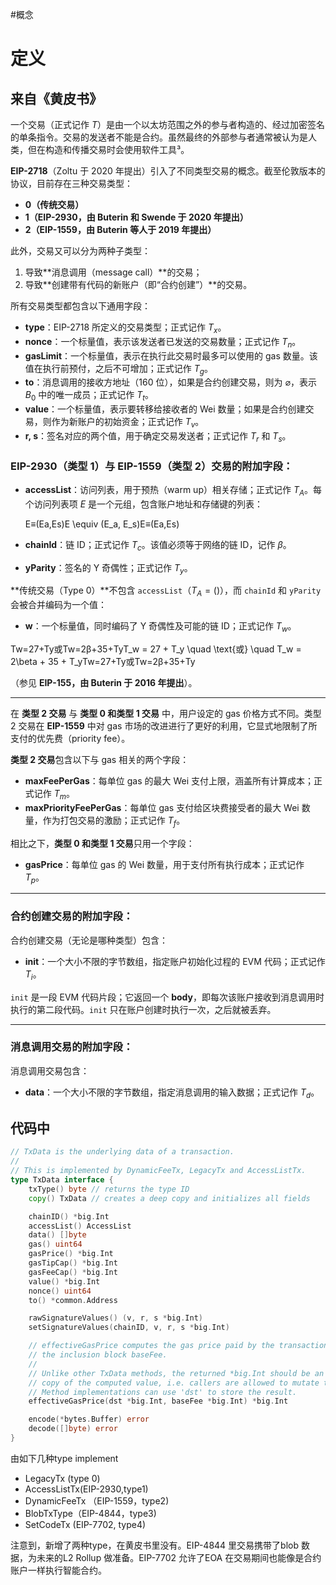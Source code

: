 #概念 

# 定义

## 来自《黄皮书》

一个交易（正式记作 $T$）是由一个以太坊范围之外的参与者构造的、经过加密签名的单条指令。交易的发送者不能是合约。虽然最终的外部参与者通常被认为是人类，但在构造和传播交易时会使用软件工具³。

**EIP-2718**（Zoltu 于 2020 年提出）引入了不同类型交易的概念。截至伦敦版本的协议，目前存在三种交易类型：

- **0（传统交易）**
- **1（EIP-2930，由 Buterin 和 Swende 于 2020 年提出）**
- **2（EIP-1559，由 Buterin 等人于 2019 年提出）**

此外，交易又可以分为两种子类型：

1. 导致**消息调用（message call）**的交易；
2. 导致**创建带有代码的新账户（即“合约创建”）**的交易。

所有交易类型都包含以下通用字段：

- **type**：EIP-2718 所定义的交易类型；正式记作 $T_x$。
- **nonce**：一个标量值，表示该发送者已发送的交易数量；正式记作 $T_n$。
- **gasLimit**：一个标量值，表示在执行此交易时最多可以使用的 gas 数量。该值在执行前预付，之后不可增加；正式记作 $T_g$。
- **to**：消息调用的接收方地址（160 位），如果是合约创建交易，则为 $\varnothing$，表示 $B_0$ 中的唯一成员；正式记作 $T_t$。
- **value**：一个标量值，表示要转移给接收者的 Wei 数量；如果是合约创建交易，则作为新账户的初始资金；正式记作 $T_v$。
- **r, s**：签名对应的两个值，用于确定交易发送者；正式记作 $T_r$ 和 $T_s$。

### EIP-2930（类型 1）与 EIP-1559（类型 2）交易的附加字段：

- **accessList**：访问列表，用于预热（warm up）相关存储；正式记作 $T_A$。每个访问列表项 $E$ 是一个元组，包含账户地址和存储键的列表：
    
    E≡(Ea,Es)E \equiv (E_a, E_s)E≡(Ea​,Es​)
    
- **chainId**：链 ID；正式记作 $T_c$。该值必须等于网络的链 ID，记作 $\beta$。
    
- **yParity**：签名的 Y 奇偶性；正式记作 $T_y$。
    

**传统交易（Type 0）**不包含 `accessList`（$T_A = ()$），而 `chainId` 和 `yParity` 会被合并编码为一个值：

- **w**：一个标量值，同时编码了 Y 奇偶性及可能的链 ID；正式记作 $T_w$。

Tw=27+Ty或Tw=2β+35+TyT_w = 27 + T_y \quad \text{或} \quad T_w = 2\beta + 35 + T_yTw​=27+Ty​或Tw​=2β+35+Ty​

（参见 **EIP-155，由 Buterin 于 2016 年提出**）。

---

在 **类型 2 交易** 与 **类型 0 和类型 1 交易** 中，用户设定的 gas 价格方式不同。类型 2 交易在 **EIP-1559** 中对 gas 市场的改进进行了更好的利用，它显式地限制了所支付的优先费（priority fee）。

**类型 2 交易**包含以下与 gas 相关的两个字段：

- **maxFeePerGas**：每单位 gas 的最大 Wei 支付上限，涵盖所有计算成本；正式记作 $T_m$。
- **maxPriorityFeePerGas**：每单位 gas 支付给区块费接受者的最大 Wei 数量，作为打包交易的激励；正式记作 $T_f$。

相比之下，**类型 0 和类型 1 交易**只用一个字段：

- **gasPrice**：每单位 gas 的 Wei 数量，用于支付所有执行成本；正式记作 $T_p$。

---

### 合约创建交易的附加字段：

合约创建交易（无论是哪种类型）包含：

- **init**：一个大小不限的字节数组，指定账户初始化过程的 EVM 代码；正式记作 $T_i$。

`init` 是一段 EVM 代码片段；它返回一个 **body**，即每次该账户接收到消息调用时执行的第二段代码。`init` 只在账户创建时执行一次，之后就被丢弃。

---

### 消息调用交易的附加字段：

消息调用交易包含：

- **data**：一个大小不限的字节数组，指定消息调用的输入数据；正式记作 $T_d$。

## 代码中

```go
// TxData is the underlying data of a transaction.
//
// This is implemented by DynamicFeeTx, LegacyTx and AccessListTx.
type TxData interface {
	txType() byte // returns the type ID
	copy() TxData // creates a deep copy and initializes all fields

	chainID() *big.Int
	accessList() AccessList
	data() []byte
	gas() uint64
	gasPrice() *big.Int
	gasTipCap() *big.Int
	gasFeeCap() *big.Int
	value() *big.Int
	nonce() uint64
	to() *common.Address

	rawSignatureValues() (v, r, s *big.Int)
	setSignatureValues(chainID, v, r, s *big.Int)

	// effectiveGasPrice computes the gas price paid by the transaction, given
	// the inclusion block baseFee.
	//
	// Unlike other TxData methods, the returned *big.Int should be an independent
	// copy of the computed value, i.e. callers are allowed to mutate the result.
	// Method implementations can use 'dst' to store the result.
	effectiveGasPrice(dst *big.Int, baseFee *big.Int) *big.Int

	encode(*bytes.Buffer) error
	decode([]byte) error
}

```

由如下几种type implement
- LegacyTx (type 0)
- AccessListTx(EIP-2930,type1)
- DynamicFeeTx （EIP-1559，type2)
- BlobTxType（EIP-4844，type3)
- SetCodeTx  (EIP-7702, type4)


注意到，新增了两种type，在黄皮书里没有。EIP-4844 里交易携带了blob 数据，为未来的L2 Rollup 做准备。EIP-7702 允许了EOA 在交易期间也能像是合约账户一样执行智能合约。
